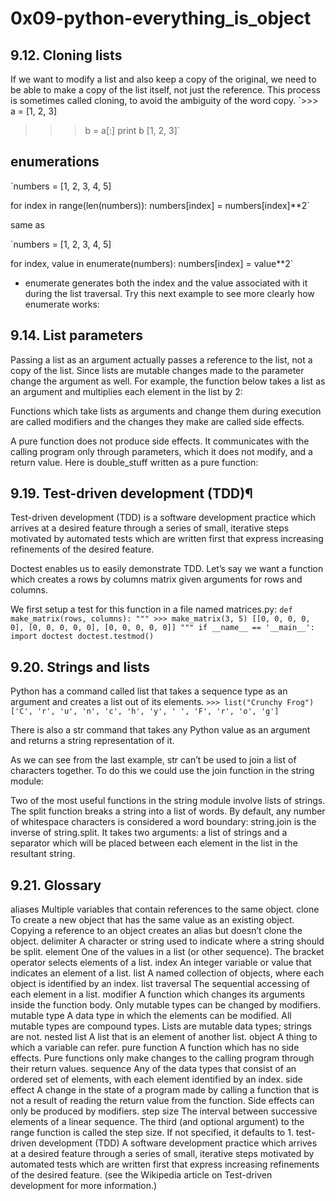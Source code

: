 # 0x09-python-everything_is_object

## 9.12. Cloning lists

If we want to modify a list and also keep a copy of the original, we need to be able to make a copy of the list itself, not just the reference. This process is sometimes called cloning, to avoid the ambiguity of the word copy.
`>>> a = [1, 2, 3]
>>> b = a[:]
>>> print b
[1, 2, 3]`

## enumerations

`numbers = [1, 2, 3, 4, 5]

for index in range(len(numbers)):
    numbers[index] = numbers[index]**2`

same as

`numbers = [1, 2, 3, 4, 5]

for index, value in enumerate(numbers):
    numbers[index] = value**2`

- enumerate generates both the index and the value associated with it during the list traversal. Try this next example to see more clearly how enumerate works:

## 9.14. List parameters

Passing a list as an argument actually passes a reference to the list, not a copy of the list. Since lists are mutable changes made to the parameter change the argument as well. For example, the function below takes a list as an argument and multiplies each element in the list by 2:

Functions which take lists as arguments and change them during execution are called modifiers and the changes they make are called side effects.

A pure function does not produce side effects. It communicates with the calling program only through parameters, which it does not modify, and a return value. Here is double_stuff written as a pure function:

## 9.19. Test-driven development (TDD)¶

Test-driven development (TDD) is a software development practice which arrives at a desired feature through a series of small, iterative steps motivated by automated tests which are written first that express increasing refinements of the desired feature.

Doctest enables us to easily demonstrate TDD. Let’s say we want a function which creates a rows by columns matrix given arguments for rows and columns.

We first setup a test for this function in a file named matrices.py:
`def make_matrix(rows, columns):
    """
      >>> make_matrix(3, 5)
      [[0, 0, 0, 0, 0], [0, 0, 0, 0, 0], [0, 0, 0, 0, 0]]
    """
if __name__ == '__main__':
    import doctest
    doctest.testmod()`

## 9.20. Strings and lists

Python has a command called list that takes a sequence type as an argument and creates a list out of its elements.
`>>> list("Crunchy Frog")
['C', 'r', 'u', 'n', 'c', 'h', 'y', ' ', 'F', 'r', 'o', 'g']`

There is also a str command that takes any Python value as an argument and returns a string representation of it.

As we can see from the last example, str can’t be used to join a list of characters together. To do this we could use the join function in the string module:

Two of the most useful functions in the string module involve lists of strings. The split function breaks a string into a list of words. By default, any number of whitespace characters is considered a word boundary:
string.join is the inverse of string.split. It takes two arguments: a list of strings and a separator which will be placed between each element in the list in the resultant string.

## 9.21. Glossary

aliases
Multiple variables that contain references to the same object.
clone
To create a new object that has the same value as an existing object. Copying a reference to an object creates an alias but doesn’t clone the object.
delimiter
A character or string used to indicate where a string should be split.
element
One of the values in a list (or other sequence). The bracket operator selects elements of a list.
index
An integer variable or value that indicates an element of a list.
list
A named collection of objects, where each object is identified by an index.
list traversal
The sequential accessing of each element in a list.
modifier
A function which changes its arguments inside the function body. Only mutable types can be changed by modifiers.
mutable type
A data type in which the elements can be modified. All mutable types are compound types. Lists are mutable data types; strings are not.
nested list
A list that is an element of another list.
object
A thing to which a variable can refer.
pure function
A function which has no side effects. Pure functions only make changes to the calling program through their return values.
sequence
Any of the data types that consist of an ordered set of elements, with each element identified by an index.
side effect
A change in the state of a program made by calling a function that is not a result of reading the return value from the function. Side effects can only be produced by modifiers.
step size
The interval between successive elements of a linear sequence. The third (and optional argument) to the range function is called the step size. If not specified, it defaults to 1.
test-driven development (TDD)
A software development practice which arrives at a desired feature through a series of small, iterative steps motivated by automated tests which are written first that express increasing refinements of the desired feature. (see the Wikipedia article on Test-driven development for more information.)